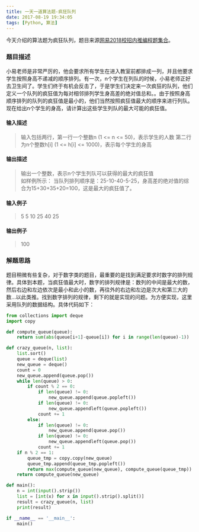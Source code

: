 ```yaml
---
title: 一天一道算法题-疯狂队列
date: 2017-08-19 19:34:05
tags: [Python, 算法]
---
```


今天介绍的算法题为疯狂队列，题目来源[网易2018校招内推编程题集合](https://www.nowcoder.com/question/next?pid=6291726&qid=112723&tid=10050450)。
<!--more-->

### 题目描述

小易老师是非常严厉的，他会要求所有学生在进入教室前都排成一列，并且他要求学生按照身高不递减的顺序排列。有一次，n个学生在列队的时候，小易老师正好去卫生间了。学生们终于有机会反击了，于是学生们决定来一次疯狂的队列，他们定义一个队列的疯狂值为每对相邻排列学生身高差的绝对值总和。。由于按照身高顺序排列的队列的疯狂值是最小的，他们当然按照疯狂值最大的顺序来进行列队。现在给出n个学生的身高，请计算出这些学生列队的最大可能的疯狂值。

#### 输入描述
<blockquote>
	输入包括两行，第一行一个整数n (1 <= n <= 50)，表示学生的人数  
	第二行为n个整数h[i] (1 <= h[i] <= 1000)，表示每个学生的身高
</blockquote>

#### 输出描述
<blockquote>
	输出一个整数，表示n个学生列队可以获得的最大的疯狂值  
	<br>
	如样例所示：  
	当队列排列顺序是：25-10-40-5-25，身高差的绝对值的综合为15+30+35+20=100，这是最大的疯狂值了。
</blockquote>

#### 输入例子
<blockquote>
	5  
	5 10 25 40 25
</blockquote>

#### 输出例子
<blockquote>
	100
</blockquote>

### 解题思路

题目稍微有些复杂，对于数字类的题目，最重要的是找到满足要求时数字的排列规律。具体到本题，当疯狂值最大时，数字的排列规律是：数列的中间是最大的数，然后右边和左边依次是最小和此小的数，再往外的右边和左边是次大和第三大的数...以此类推。找到数字排列的规律，剩下的就是实现的问题。为方便实现，这里采用队列的数据结构。具体代码如下：

``` Python
from collections import deque
import copy

def compute_queue(queue):
    return sum(abs(queue[i+1]-queue[i]) for i in range(len(queue)-1))

def crazy_queue(n, list):
    list.sort()
    queue = deque(list)
    new_queue = deque()
    count = 0
    new_queue.append(queue.pop())
    while len(queue) > 0:
        if count % 2 == 0:
            if len(queue) != 0:
                new_queue.append(queue.popleft())
            if len(queue) != 0:
                new_queue.appendleft(queue.popleft())
            count += 1
        else:
            if len(queue) != 0:
                new_queue.append(queue.pop())
            if len(queue) != 0:
                new_queue.appendleft(queue.pop())
            count += 1
    if n % 2 == 1:
        queue_tmp = copy.copy(new_queue)
        queue_tmp.append(queue_tmp.popleft())
        return max(compute_queue(new_queue), compute_queue(queue_tmp))
    return compute_queue(new_queue)

def main():
    n = int(input().strip())
    list = [int(x) for x in input().strip().split()]
    result = crazy_queue(n, list)
    print(result)

if __name__ == '__main__':
    main()
```